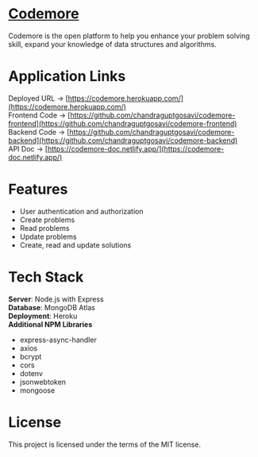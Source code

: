 <h1>
  <a href="https://codemore.herokuapp.com/" rel="noopener" target="_blank">Codemore</a>
</h1>

<div>
Codemore is the open platform to help you enhance your problem solving skill, expand your knowledge of data structures and algorithms.
</div>

# Application Links

Deployed URL -> [https://codemore.herokuapp.com/](https://codemore.herokuapp.com/)
<br>
Frontend Code -> [https://github.com/chandraguptgosavi/codemore-frontend](https://github.com/chandraguptgosavi/codemore-frontend)
<br>
Backend Code -> [https://github.com/chandraguptgosavi/codemore-backend](https://github.com/chandraguptgosavi/codemore-backend)
<br>
API Doc -> [https://codemore-doc.netlify.app/](https://codemore-doc.netlify.app/)
<br>

# Features

- User authentication and authorization
- Create problems
- Read problems
- Update problems
- Create, read and update solutions 

# Tech Stack

<b>Server</b>: Node.js with Express
<br>
<b>Database</b>: MongoDB Atlas
<br>
<b>Deployment</b>: Heroku
<br>
<b>Additional NPM Libraries</b>
  - express-async-handler
  - axios
  - bcrypt
  - cors
  - dotenv
  - jsonwebtoken
  - mongoose

# License

This project is licensed under the terms of the MIT license.